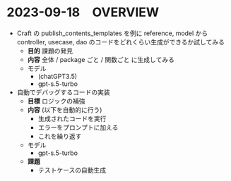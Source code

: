 # 2023-09-18　OVERVIEW

- Craft の publish_contents_templates を例に reference, model から controller, usecase, dao のコードをどれくらい生成ができるか試してみる
  - **目的** 課題の発見
  - **内容** 全体 / package ごと / 関数ごと に生成してみる
  - モデル
    - (chatGPT3.5)
    - gpt-s.5-turbo
- 自動でデバッグするコードの実装
  - **目標** ロジックの補強
  - **内容** (以下を自動的に行う)
    - 生成されたコードを実行
    - エラーをプロンプトに加える
    - これを繰り返す
  - モデル
    - gpt-s.5-turbo
  - **課題**
    - テストケースの自動生成 
